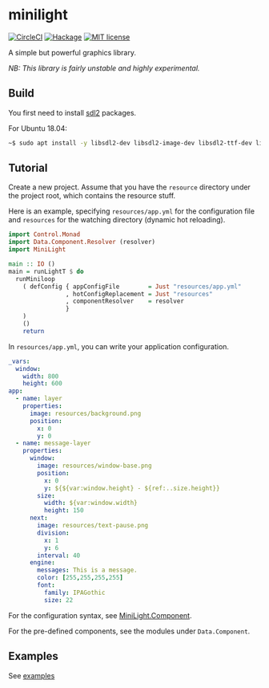 # minilight

[![CircleCI](https://circleci.com/gh/myuon/minilight.svg?style=svg)](https://circleci.com/gh/myuon/minilight) [![Hackage](http://img.shields.io/hackage/v/minilight.svg)](https://hackage.haskell.org/package/minilight) [![MIT license](http://img.shields.io/badge/license-MIT-blue.svg)](LICENSE)

A simple but powerful graphics library.

*NB: This library is fairly unstable and highly experimental.*

## Build

You first need to install [sdl2](https://www.libsdl.org/index.php) packages.

For Ubuntu 18.04:

```sh
~$ sudo apt install -y libsdl2-dev libsdl2-image-dev libsdl2-ttf-dev libsdl2-gfx-dev
```

## Tutorial

Create a new project. Assume that you have the `resource` directory under the project root, which contains the resource stuff.

Here is an example, specifying `resources/app.yml` for the configuration file and `resources` for the watching directory (dynamic hot reloading).

```hs
import Control.Monad
import Data.Component.Resolver (resolver)
import MiniLight

main :: IO ()
main = runLightT $ do
  runMiniloop
    ( defConfig { appConfigFile        = Just "resources/app.yml"
                , hotConfigReplacement = Just "resources"
                , componentResolver    = resolver
                }
    )
    ()
    return
```

In `resources/app.yml`, you can write your application configuration.

```yaml
_vars:
  window:
    width: 800
    height: 600
app:
  - name: layer
    properties:
      image: resources/background.png
      position:
        x: 0
        y: 0
  - name: message-layer
    properties:
      window:
        image: resources/window-base.png
        position:
          x: 0
          y: ${${var:window.height} - ${ref:..size.height}}
        size:
          width: ${var:window.width}
          height: 150
      next:
        image: resources/text-pause.png
        division:
          x: 1
          y: 6
        interval: 40
      engine:
        messages: This is a message.
        color: [255,255,255,255]
        font:
          family: IPAGothic
          size: 22
```

For the configuration syntax, see [MiniLight.Component](https://hackage.haskell.org/package/minilight-0.2.0/docs/MiniLight-Component.html).

For the pre-defined components, see the modules under `Data.Component`.

## Examples

See [examples](https://github.com/myuon/minilight/tree/master/examples)
